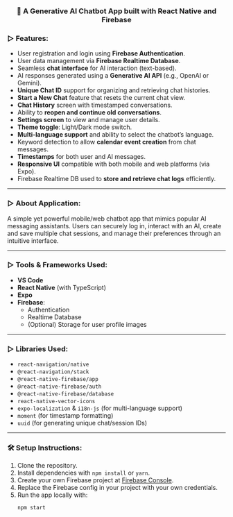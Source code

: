 <h3 align="center">🤖 A Generative AI Chatbot App built with React Native and Firebase</h3>

### ▷ Features:

- User registration and login using **Firebase Authentication**.
- User data management via **Firebase Realtime Database**.
- Seamless **chat interface** for AI interaction (text-based).
- AI responses generated using a **Generative AI API** (e.g., OpenAI or Gemini).
- **Unique Chat ID** support for organizing and retrieving chat histories.
- **Start a New Chat** feature that resets the current chat view.
- **Chat History** screen with timestamped conversations.
- Ability to **reopen and continue old conversations**.
- **Settings screen** to view and manage user details.
- **Theme toggle**: Light/Dark mode switch.
- **Multi-language support** and ability to select the chatbot’s language.
- Keyword detection to allow **calendar event creation** from chat messages.
- **Timestamps** for both user and AI messages.
- **Responsive UI** compatible with both mobile and web platforms (via Expo).
- Firebase Realtime DB used to **store and retrieve chat logs** efficiently.

---

### ▷ About Application:

A simple yet powerful mobile/web chatbot app that mimics popular AI messaging assistants. Users can securely log in, interact with an AI, create and save multiple chat sessions, and manage their preferences through an intuitive interface.

---

### ▷ Tools & Frameworks Used:

- **VS Code**
- **React Native** (with TypeScript)
- **Expo**
- **Firebase**:
  - Authentication
  - Realtime Database
  - (Optional) Storage for user profile images

---

### ▷ Libraries Used:

- `react-navigation/native`
- `@react-navigation/stack`
- `@react-native-firebase/app`
- `@react-native-firebase/auth`
- `@react-native-firebase/database`
- `react-native-vector-icons`
- `expo-localization` & `i18n-js` (for multi-language support)
- `moment` (for timestamp formatting)
- `uuid` (for generating unique chat/session IDs)

---

### 🛠 Setup Instructions:

1. Clone the repository.
2. Install dependencies with `npm install` or `yarn`.
3. Create your own Firebase project at [Firebase Console](https://console.firebase.google.com).
4. Replace the Firebase config in your project with your own credentials.
5. Run the app locally with:
   ```bash
   npm start
